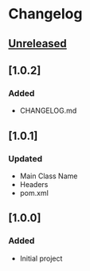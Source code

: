 # Changelog

## [Unreleased] 

## [1.0.2]

### Added

- CHANGELOG.md

## [1.0.1]

### Updated

- Main Class Name
- Headers
- pom.xml

## [1.0.0]

### Added

- Initial project

[Unreleased]: https://github.com/jamilservices/component-id-generator/compare/v1.0.1...HEAD
[v1.0.1]: https://github.com/jamilservices/component-id-generator/compare/empty...v1.0.1